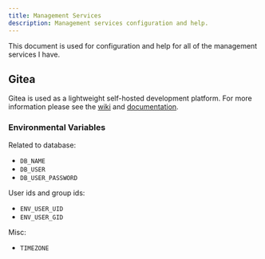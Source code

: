 ```yaml
---
title: Management Services
description: Management services configuration and help.
---
```


This document is used for configuration and help for all of the management services I have. 

## Gitea

Gitea is used as a lightweight self-hosted development platform. For more information please see the [wiki](https://en.wikipedia.org/wiki/Gitea) and [documentation](https://docs.gitea.com/).

### Environmental Variables

Related to database:

- `DB_NAME`
- `DB_USER`
- `DB_USER_PASSWORD`

User ids and group ids:

- `ENV_USER_UID`
- `ENV_USER_GID`

Misc:

- `TIMEZONE`


